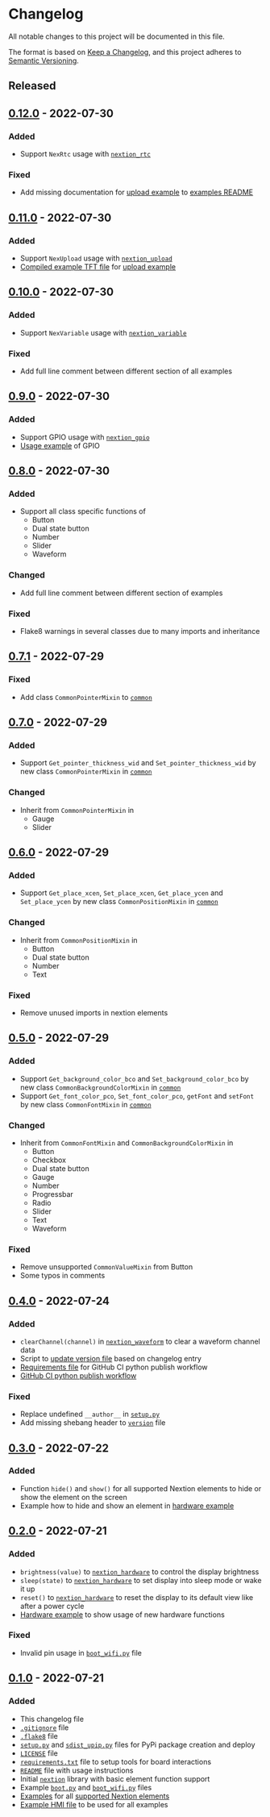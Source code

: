 # Changelog
All notable changes to this project will be documented in this file.

The format is based on [Keep a Changelog](https://keepachangelog.com/en/1.0.0/),
and this project adheres to [Semantic Versioning](https://semver.org/spec/v2.0.0.html).

<!--
## [x.y.z] - yyyy-mm-dd
### Added
### Changed
### Removed
### Fixed
-->
<!--
RegEx for release version from file
r"^\#\# \[\d{1,}[.]\d{1,}[.]\d{1,}\] \- \d{4}\-\d{2}-\d{2}$"
-->

## Released
## [0.12.0] - 2022-07-30
### Added
- Support `NexRtc` usage with [`nextion_rtc`](nextion/nextion_rtc.py)

### Fixed
- Add missing documentation for [upload example](examples/upload/main.py) to
  [examples README](examples/)

## [0.11.0] - 2022-07-30
### Added
- Support `NexUpload` usage with [`nextion_upload`](nextion/nextion_upload.py)
- [Compiled example TFT file](examples/everything.tft) for
  [upload example](examples/upload/main.py)

## [0.10.0] - 2022-07-30
### Added
- Support `NexVariable` usage with
  [`nextion_variable`](nextion/nextion_variable.py)

### Fixed
- Add full line comment between different section of all examples

## [0.9.0] - 2022-07-30
### Added
- Support GPIO usage with [`nextion_gpio`](nextion/nextion_gpio.py)
- [Usage example](examples/gpio/main.py) of GPIO

## [0.8.0] - 2022-07-30
### Added
- Support all class specific functions of
    - Button
    - Dual state button
    - Number
    - Slider
    - Waveform

### Changed
- Add full line comment between different section of examples

### Fixed
- Flake8 warnings in several classes due to many imports and inheritance

## [0.7.1] - 2022-07-29
### Fixed
- Add class `CommonPointerMixin` to [`common`](nextion/common.py)

## [0.7.0] - 2022-07-29
### Added
- Support `Get_pointer_thickness_wid` and `Set_pointer_thickness_wid` by new
  class `CommonPointerMixin` in [`common`](nextion/common.py)

### Changed
- Inherit from `CommonPointerMixin` in
    - Gauge
    - Slider

## [0.6.0] - 2022-07-29
### Added
- Support `Get_place_xcen`, `Set_place_xcen`, `Get_place_ycen` and
  `Set_place_ycen` by new class `CommonPositionMixin` in
  [`common`](nextion/common.py)

### Changed
- Inherit from `CommonPositionMixin` in
    - Button
    - Dual state button
    - Number
    - Text

### Fixed
- Remove unused imports in nextion elements

## [0.5.0] - 2022-07-29
### Added
- Support `Get_background_color_bco` and `Set_background_color_bco` by new
  class `CommonBackgroundColorMixin` in [`common`](nextion/common.py)
- Support `Get_font_color_pco`, `Set_font_color_pco`, `getFont` and `setFont`
  by new class `CommonFontMixin` in [`common`](nextion/common.py)

### Changed
- Inherit from `CommonFontMixin` and `CommonBackgroundColorMixin` in
    - Button
    - Checkbox
    - Dual state button
    - Gauge
    - Number
    - Progressbar
    - Radio
    - Slider
    - Text
    - Waveform

### Fixed
- Remove unsupported `CommonValueMixin` from Button
- Some typos in comments

## [0.4.0] - 2022-07-24
### Added
- `clearChannel(channel)` in [`nextion_waveform`](nextion/nextion_waveform.py)
  to clear a waveform channel data
- Script to [update version file](update_version.py) based on changelog entry
- [Requirements file](requirements-deploy.txt) for GitHub CI python publish
  workflow
- [GitHub CI python publish workflow](.github/workflows/python-publish.yml)

### Fixed
- Replace undefined `__author__` in [`setup.py`](setup.py)
- Add missing shebang header to [`version`](nextion/version.py) file

## [0.3.0] - 2022-07-22
### Added
- Function `hide()` and `show()` for all supported Nextion elements to hide
  or show the element on the screen
- Example how to hide and show an element in
  [hardware example](examples/hardware/main.py)

## [0.2.0] - 2022-07-21
### Added
- `brightness(value)` to [`nextion_hardware`](nextion/nextion_hardware.py) to
  control the display brightness
- `sleep(state)` to [`nextion_hardware`](nextion/nextion_hardware.py) to set
  display into sleep mode or wake it up
- `reset()` to [`nextion_hardware`](nextion/nextion_hardware.py) to reset the
  display to its default view like after a power cycle
- [Hardware example](examples/hardware) to show usage of new hardware functions

### Fixed
- Invalid pin usage in [`boot_wifi.py`](examples/boot_wifi.py) file

## [0.1.0] - 2022-07-21
### Added
- This changelog file
- [`.gitignore`](.gitignore) file
- [`.flake8`](.flake8) file
- [`setup.py`](setup.py) and [`sdist_upip.py`](sdist_upip.py) files for PyPi
  package creation and deploy
- [`LICENSE`](LICENSE) file
- [`requirements.txt`](requirements.txt) file to setup tools for board
  interactions
- [`README`](README.md) file with usage instructions
- Initial [`nextion`](nextion) library with basic element function support
- Example [`boot.py`](examples/boot.py) and
  [`boot_wifi.py`](examples/boot_wifi.py) files
- [Examples](examples) for all [supported Nextion elements](examples/README.md)
- [Example HMI file](examples/everything.HMI) to be used for all examples

<!-- Links -->
[Unreleased]: https://github.com/brainelectronics/micropython-nextion/compare/0.12.0...develop

[0.12.0]: https://github.com/brainelectronics/micropython-nextion/tree/0.12.0
[0.11.0]: https://github.com/brainelectronics/micropython-nextion/tree/0.11.0
[0.10.0]: https://github.com/brainelectronics/micropython-nextion/tree/0.10.0
[0.9.0]: https://github.com/brainelectronics/micropython-nextion/tree/0.9.0
[0.8.0]: https://github.com/brainelectronics/micropython-nextion/tree/0.8.0
[0.7.1]: https://github.com/brainelectronics/micropython-nextion/tree/0.7.1
[0.7.0]: https://github.com/brainelectronics/micropython-nextion/tree/0.7.0
[0.6.0]: https://github.com/brainelectronics/micropython-nextion/tree/0.6.0
[0.5.0]: https://github.com/brainelectronics/micropython-nextion/tree/0.5.0
[0.4.0]: https://github.com/brainelectronics/micropython-nextion/tree/0.4.0
[0.3.0]: https://github.com/brainelectronics/micropython-nextion/tree/0.3.0
[0.2.0]: https://github.com/brainelectronics/micropython-nextion/tree/0.2.0
[0.1.0]: https://github.com/brainelectronics/micropython-nextion/tree/0.1.0

<!--
[ref-issue-1]: https://github.com/brainelectronics/micropython-nextion/issues/1
-->
